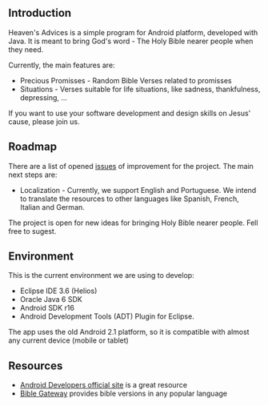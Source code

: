 Introduction
------------

Heaven's Advices is a simple program for Android platform, developed with Java. It is meant to bring God's word - The Holy Bible nearer people when they need.

Currently, the main features are:

*	Precious Promisses - Random Bible Verses related to promisses
*	Situations - Verses suitable for life situations, like sadness, thankfulness, depressing, ...

If you want to use your software development and design skills on Jesus' cause, please join us.

Roadmap
-----------
There are a list of opened [issues](issues/) of improvement for the project. The main next steps are:

*	Localization - Currently, we support English and Portuguese. We intend to translate the resources to other languages like Spanish, French, Italian and German. 

The project is open for new ideas for bringing Holy Bible nearer people. Fell free to sugest.

Environment
-----------
This is the current environment we are using to develop:

*	Eclipse IDE 3.6 (Helios)
*	Oracle Java 6 SDK
*	Android SDK r16
*	Android Development Tools (ADT) Plugin for Eclipse.

The app uses the old Android 2.1 platform, so it is compatible with almost any current device (mobile or tablet)

Resources
---------
*	[Android Developers official site](http://developer.android.com/) is a great resource
*	[Bible Gateway](http://www.biblegateway.com/) provides bible versions in any popular language
